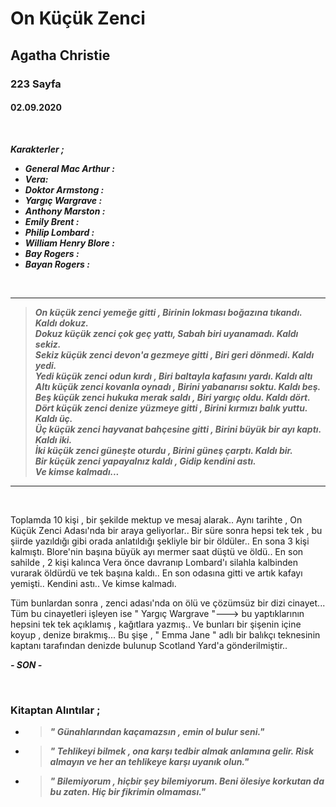 # On Küçük Zenci
## Agatha Christie
### 223 Sayfa
#### 02.09.2020

<br>

***Karakterler ;***
- ***General Mac Arthur :***
- ***Vera:***
- ***Doktor Armstong :***
- ***Yargıç Wargrave :***
- ***Anthony Marston :***
- ***Emily Brent :***
- ***Philip Lombard :***
- ***William Henry Blore :***
- ***Bay Rogers :***
- ***Bayan Rogers :***

<br>

___

> ***On küçük zenci yemeğe gitti , 
Birinin lokması boğazına tıkandı. Kaldı dokuz. <br>
Dokuz küçük zenci çok geç yattı,
Sabah biri uyanamadı. Kaldı sekiz.<br>
Sekiz küçük zenci devon'a gezmeye gitti , 
Biri geri dönmedi. Kaldı yedi.<br>
Yedi küçük zenci odun kırdı , 
Biri baltayla kafasını yardı. Kaldı altı<br>
Altı küçük zenci kovanla oynadı , 
Birini yabanarısı soktu. Kaldı beş.<br>
Beş küçük zenci hukuka merak saldı ,
Biri yargıç oldu. Kaldı dört.<br>
Dört küçük zenci denize yüzmeye gitti ,
Birini kırmızı balık yuttu. Kaldı üç.<br>
Üç küçük zenci hayvanat bahçesine gitti ,
Birini büyük bir ayı kaptı. Kaldı iki.<br>
İki küçük zenci güneşte oturdu , 
Birini güneş çarptı. Kaldı bir.<br>
Bir küçük zenci yapayalnız kaldı , 
Gidip kendini astı.<br>
Ve kimse kalmadı...***
____

<br>

Toplamda 10 kişi , bir şekilde mektup ve mesaj  alarak.. Aynı tarihte , On Küçük Zenci Adası'nda bir araya geliyorlar.. Bir süre sonra hepsi tek tek , bu şiirde yazıldığı gibi orada anlatıldığı şekliyle bir bir öldüler.. En sona 3 kişi kalmıştı.  Blore'nin başına büyük ayı mermer saat düştü ve öldü.. En son sahilde , 2 kişi kalınca Vera önce davranıp Lombard'ı silahla kalbinden vurarak öldürdü ve tek başına kaldı.. En son odasına gitti ve artık kafayı yemişti.. Kendini astı.. Ve kimse kalmadı.

Tüm bunlardan sonra , zenci adası'nda on ölü ve çözümsüz bir dizi cinayet... <br>
Tüm bu cinayetleri işleyen ise " Yargıç Wargrave "---> bu yaptıklarının hepsini tek tek açıklamış , kağıtlara yazmış.. Ve bunları bir şişenin içine koyup , denize bırakmış... Bu şişe , " Emma Jane " adlı bir balıkçı teknesinin kaptanı tarafından denizde bulunup Scotland Yard'a gönderilmiştir..

***- SON -***

   <br>

### Kitaptan Alıntılar ;
- > ***" Günahlarından kaçamazsın , emin ol bulur seni."***
- > ***" Tehlikeyi bilmek , ona karşı tedbir almak anlamına gelir. Risk almayın ve her an tehlikeye karşı uyanık olun."***
- > ***" Bilemiyorum , hiçbir şey bilemiyorum. Beni ölesiye korkutan da bu zaten. Hiç bir fikrimin olmaması."***



